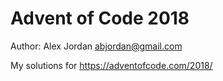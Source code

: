 # Advent of Code 2018

Author: Alex Jordan <abjordan@gmail.com>

My solutions for https://adventofcode.com/2018/